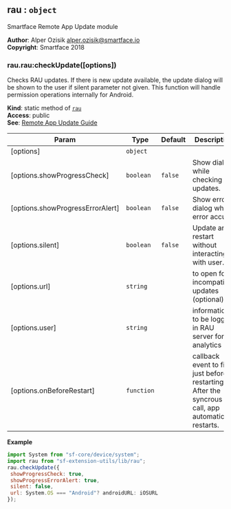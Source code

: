 <a name="module_rau"></a>

## rau : <code>object</code>
Smartface Remote App Update module

**Author**: Alper Ozisik <alper.ozisik@smartface.io>  
**Copyright**: Smartface 2018  
<a name="module_rau.rau_checkUpdate"></a>

### rau.rau:checkUpdate([options])
Checks RAU updates. If there is new update available, the update dialog will be shown to the user
if silent parameter not given. This function will handle permission operations internally for Android.

**Kind**: static method of [<code>rau</code>](#module_rau)  
**Access**: public  
**See**: [Remote App Update Guide](https://developer.smartface.io/docs/remote-app-update)  

| Param | Type | Default | Description |
| --- | --- | --- | --- |
| [options] | <code>object</code> |  |  |
| [options.showProgressCheck] | <code>boolean</code> | <code>false</code> | Show dialog while checking updates. |
| [options.showProgressErrorAlert] | <code>boolean</code> | <code>false</code> | Show error dialog when error accurs. |
| [options.silent] | <code>boolean</code> | <code>false</code> | Update and restart without interacting with user. |
| [options.url] | <code>string</code> |  | to open for incompatible updates (optional) |
| [options.user] | <code>string</code> |  | information to be logged in RAU server for analytics |
| [options.onBeforeRestart] | <code>function</code> |  | callback event to fire just before restarting. After the syncrous call, app automatically restarts. |

**Example**  
```js
import System from "sf-core/device/system";
import rau from "sf-extension-utils/lib/rau";
rau.checkUpdate({
 showProgressCheck: true,
 showProgressErrorAlert: true,
 silent: false,
 url: System.OS === "Android"? androidURL: iOSURL
});
```
